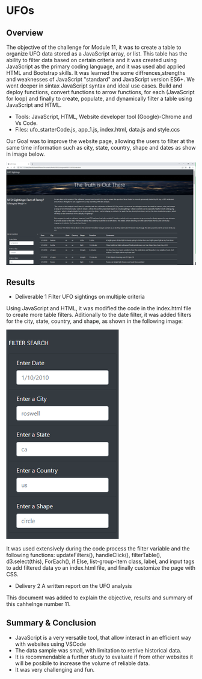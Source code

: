 # UFOs
## Overview 
The objective of the  challenge for Module 11, it was to  create a table to organize UFO data stored as a JavaScript array, or list. This table has the ability to filter data based on certain criteria and it was created using JavaScript as the primary coding language, and  it was used abd applied HTML and Bootstrap skills. It was learned the some diffrences,strengths and weaknesses of JavaScript "standard" and JavaScript version ES6+. We went deeper in  sintax JavaScript syntax and ideal use cases. Build and deploy  functions, convert  functions to arrow functions, for each (JavaScript for loop)  and finally to create, populate, and dynamically filter a table using JavaScript and HTML.
* Tools: JavaScript, HTML, Website developer tool (Google)-Chrome and Vs Code.
* Files: ufo_starterCode.js, app_1.js, index.html, data.js and style.ccs

Our Goal was to improve the website page, allowing the users to filter at the same time information such as city, state, country, shape and dates as show in image below.

![this is and image](https://github.com/JJF1962/UFOs/blob/main/images/The%20Truth%20is%20Out%20There%20WS.PNG)

## Results
* Deliverable 1 Filter UFO sightings on multiple criteria 

Using JavaScript and HTML, it was  modified the code in the index.html file to create more table filters. Aditionally  to the date filter, it was  added filters for the city, state, country, and shape, as shown in the following image:

![this is and image](https://github.com/JJF1962/UFOs/blob/main/images/Filter%20Search.PNG)

It was used extensively during the code process the filter variable and the following functions: updateFilters(), handleClick(), filterTable(), d3.select(this), ForEach(), if Else, list-group-item class, label, and input tags to add filtered data yo an index.html file, and finally customize the page with CSS.

* Delivery 2 A written report on the UFO analysis

This document was added to explain the objective, results and summary of this cahhelnge number 11.

## Summary & Conclusion
* JavaScript is a very versatile tool, that allow interact in an efficient way with websites using VSCode
* The data sample was small, with limitation to retrive historical data.
* It is recommendable a further study to evaluate if from other websites it will be posibile to increase the volume of reliable data.
* It was very challenging and fun.
